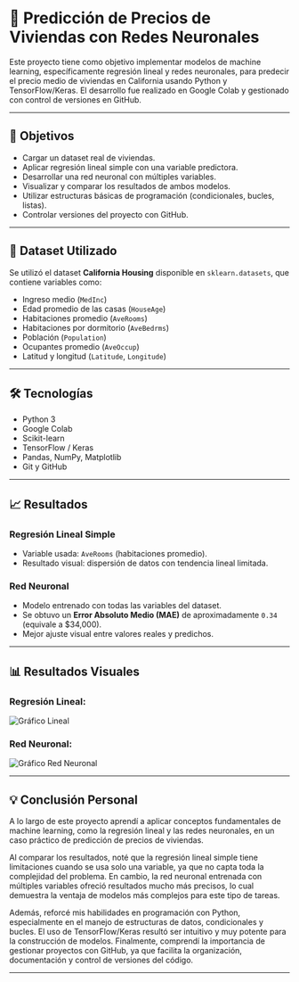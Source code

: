 # 🧠 Predicción de Precios de Viviendas con Redes Neuronales

Este proyecto tiene como objetivo implementar modelos de machine learning, específicamente regresión lineal y redes neuronales, para predecir el precio medio de viviendas en California usando Python y TensorFlow/Keras. El desarrollo fue realizado en Google Colab y gestionado con control de versiones en GitHub.

---

## 📌 Objetivos

- Cargar un dataset real de viviendas.
- Aplicar regresión lineal simple con una variable predictora.
- Desarrollar una red neuronal con múltiples variables.
- Visualizar y comparar los resultados de ambos modelos.
- Utilizar estructuras básicas de programación (condicionales, bucles, listas).
- Controlar versiones del proyecto con GitHub.

---

## 📁 Dataset Utilizado

Se utilizó el dataset **California Housing** disponible en `sklearn.datasets`, que contiene variables como:

- Ingreso medio (`MedInc`)
- Edad promedio de las casas (`HouseAge`)
- Habitaciones promedio (`AveRooms`)
- Habitaciones por dormitorio (`AveBedrms`)
- Población (`Population`)
- Ocupantes promedio (`AveOccup`)
- Latitud y longitud (`Latitude`, `Longitude`)

---

## 🛠️ Tecnologías

- Python 3
- Google Colab
- Scikit-learn
- TensorFlow / Keras
- Pandas, NumPy, Matplotlib
- Git y GitHub

---

## 📈 Resultados

### Regresión Lineal Simple
- Variable usada: `AveRooms` (habitaciones promedio).
- Resultado visual: dispersión de datos con tendencia lineal limitada.

### Red Neuronal
- Modelo entrenado con todas las variables del dataset.
- Se obtuvo un **Error Absoluto Medio (MAE)** de aproximadamente `0.34` (equivale a $34,000).
- Mejor ajuste visual entre valores reales y predichos.

---

## 📊 Resultados Visuales

### Regresión Lineal:
![Gráfico Lineal](https://github.com/user-attachments/assets/d45462dd-e159-4428-ad41-c5fde3343294)


### Red Neuronal:
![Gráfico Red Neuronal](https://github.com/user-attachments/assets/13b8503b-c00b-4ac8-94dc-776e04944349)
 

---

## 💡 Conclusión Personal

A lo largo de este proyecto aprendí a aplicar conceptos fundamentales de machine learning, como la regresión lineal y las redes neuronales, en un caso práctico de predicción de precios de viviendas.

Al comparar los resultados, noté que la regresión lineal simple tiene limitaciones cuando se usa solo una variable, ya que no capta toda la complejidad del problema. En cambio, la red neuronal entrenada con múltiples variables ofreció resultados mucho más precisos, lo cual demuestra la ventaja de modelos más complejos para este tipo de tareas.

Además, reforcé mis habilidades en programación con Python, especialmente en el manejo de estructuras de datos, condicionales y bucles. El uso de TensorFlow/Keras resultó ser intuitivo y muy potente para la construcción de modelos. Finalmente, comprendí la importancia de gestionar proyectos con GitHub, ya que facilita la organización, documentación y control de versiones del código.

---
